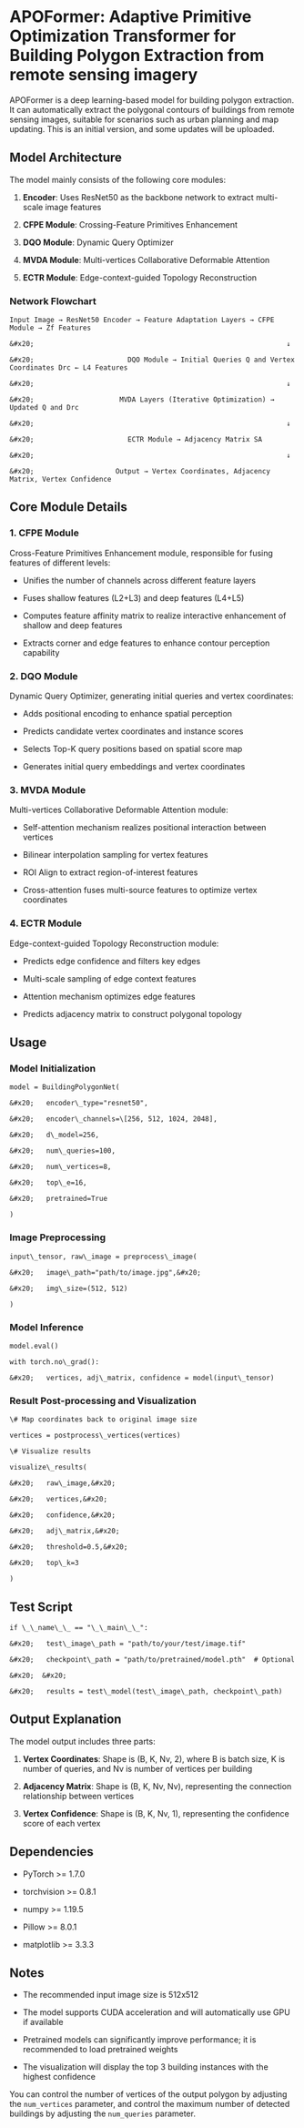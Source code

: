 
# APOFormer: Adaptive Primitive Optimization Transformer for Building Polygon Extraction from remote sensing imagery

APOFormer is a deep learning-based model for building polygon extraction. It can automatically extract the polygonal contours of buildings from remote sensing images, suitable for scenarios such as urban planning and map updating. This is an initial version, and some updates will be uploaded.

## Model Architecture

The model mainly consists of the following core modules:



1. **Encoder**: Uses ResNet50 as the backbone network to extract multi-scale image features

2. **CFPE Module**: Crossing-Feature Primitives Enhancement

3. **DQO Module**: Dynamic Query Optimizer

4. **MVDA Module**: Multi-vertices Collaborative Deformable Attention

5. **ECTR Module**: Edge-context-guided Topology Reconstruction

### Network Flowchart



```
Input Image → ResNet50 Encoder → Feature Adaptation Layers → CFPE Module → Zf Features

&#x20;                                                              ↓

&#x20;                       DQO Module → Initial Queries Q and Vertex Coordinates Drc ← L4 Features

&#x20;                                                              ↓

&#x20;                     MVDA Layers (Iterative Optimization) → Updated Q and Drc

&#x20;                                                              ↓

&#x20;                       ECTR Module → Adjacency Matrix SA

&#x20;                                                              ↓

&#x20;                    Output → Vertex Coordinates, Adjacency Matrix, Vertex Confidence
```

## Core Module Details

### 1. CFPE Module

Cross-Feature Primitives Enhancement module, responsible for fusing features of different levels:



* Unifies the number of channels across different feature layers

* Fuses shallow features (L2+L3) and deep features (L4+L5)

* Computes feature affinity matrix to realize interactive enhancement of shallow and deep features

* Extracts corner and edge features to enhance contour perception capability

### 2. DQO Module

Dynamic Query Optimizer, generating initial queries and vertex coordinates:



* Adds positional encoding to enhance spatial perception

* Predicts candidate vertex coordinates and instance scores

* Selects Top-K query positions based on spatial score map

* Generates initial query embeddings and vertex coordinates

### 3. MVDA Module

Multi-vertices Collaborative Deformable Attention module:



* Self-attention mechanism realizes positional interaction between vertices

* Bilinear interpolation sampling for vertex features

* ROI Align to extract region-of-interest features

* Cross-attention fuses multi-source features to optimize vertex coordinates

### 4. ECTR Module

Edge-context-guided Topology Reconstruction module:



* Predicts edge confidence and filters key edges

* Multi-scale sampling of edge context features

* Attention mechanism optimizes edge features

* Predicts adjacency matrix to construct polygonal topology

## Usage

### Model Initialization



```
model = BuildingPolygonNet(

&#x20;   encoder\_type="resnet50",

&#x20;   encoder\_channels=\[256, 512, 1024, 2048],

&#x20;   d\_model=256,

&#x20;   num\_queries=100,

&#x20;   num\_vertices=8,

&#x20;   top\_e=16,

&#x20;   pretrained=True

)
```

### Image Preprocessing



```
input\_tensor, raw\_image = preprocess\_image(

&#x20;   image\_path="path/to/image.jpg",&#x20;

&#x20;   img\_size=(512, 512)

)
```

### Model Inference



```
model.eval()

with torch.no\_grad():

&#x20;   vertices, adj\_matrix, confidence = model(input\_tensor)
```

### Result Post-processing and Visualization



```
\# Map coordinates back to original image size

vertices = postprocess\_vertices(vertices)

\# Visualize results

visualize\_results(

&#x20;   raw\_image,&#x20;

&#x20;   vertices,&#x20;

&#x20;   confidence,&#x20;

&#x20;   adj\_matrix,&#x20;

&#x20;   threshold=0.5,&#x20;

&#x20;   top\_k=3

)
```

## Test Script



```
if \_\_name\_\_ == "\_\_main\_\_":

&#x20;   test\_image\_path = "path/to/your/test/image.tif"

&#x20;   checkpoint\_path = "path/to/pretrained/model.pth"  # Optional

&#x20;  &#x20;

&#x20;   results = test\_model(test\_image\_path, checkpoint\_path)
```

## Output Explanation

The model output includes three parts:



1. **Vertex Coordinates**: Shape is (B, K, Nv, 2), where B is batch size, K is number of queries, and Nv is number of vertices per building

2. **Adjacency Matrix**: Shape is (B, K, Nv, Nv), representing the connection relationship between vertices

3. **Vertex Confidence**: Shape is (B, K, Nv, 1), representing the confidence score of each vertex

## Dependencies



* PyTorch >= 1.7.0

* torchvision >= 0.8.1

* numpy >= 1.19.5

* Pillow >= 8.0.1

* matplotlib >= 3.3.3

## Notes



* The recommended input image size is 512x512

* The model supports CUDA acceleration and will automatically use GPU if available

* Pretrained models can significantly improve performance; it is recommended to load pretrained weights

* The visualization will display the top 3 building instances with the highest confidence

You can control the number of vertices of the output polygon by adjusting the `num_vertices` parameter, and control the maximum number of detected buildings by adjusting the `num_queries` parameter.

